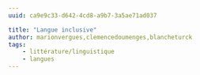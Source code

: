 ```yaml
---
uuid: ca9e9c33-d642-4cd8-a9b7-3a5ae71ad037

title: "Langue inclusive"
author: marionvergues,clemencedoumenges,blancheturck
tags:
    - littérature/linguistique
    - langues
---
```

